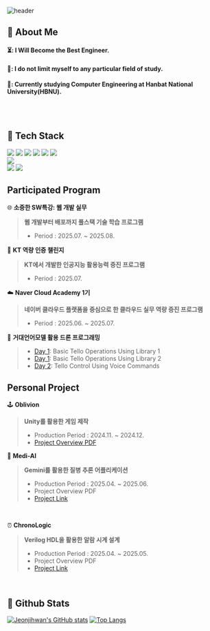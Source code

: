 <!--
**jeonjihwan72/jeonjihwan72** is a ✨ _special_ ✨ repository because its `README.md` (this file) appears on your GitHub profile.

Here are some ideas to get you started:

- 🔭 I’m currently working on ...
- 🌱 I’m currently learning ...
- 👯 I’m looking to collaborate on ...
- 🤔 I’m looking for help with ...
- 💬 Ask me about ...
- 📫 How to reach me: ...
- 😄 Pronouns: ...
- ⚡ Fun fact: ...
-->

<div>
  
  <!--Header-->
  ![header](https://capsule-render.vercel.app/api?type=Blur&color=gradient&height=300&section=header&text=Welcome%20My%20History&fontSize=80)
  
</div>

<div>
  <!--Body-->
  
  ## 👀 About Me
  #### ⏳: I Will Become the Best Engineer.<br/>
  #### 👊: I do not limit myself to any particular field of study.<br/>
  #### 🎒: Currently studying Computer Engineering at Hanbat National University(HBNU).
  <br/>
  <br/>
  
  ## 🧱 Tech Stack
<!--프로그래밍 언어-->
  <!--Python-->
  <img src="https://img.shields.io/badge/Python-3776AB?style=for-the-badge&logo=Python&logoColor=white"/>
  <!--CPP-->
  <img src="https://img.shields.io/badge/C++-00599C?style=for-the-badge&logo=Cplusplus&logoColor=white"/>
  <!--JAVA-->
  <img src="https://img.shields.io/badge/Java-FF7800?style=for-the-badge&logo=JAVA&logoColor=white"/>
  <!--HTML5-->
  <img src="https://img.shields.io/badge/HTML5-E34F26?style=for-the-badge&logo=HTML5&logoColor=white"/>
  <!--Verilog HDL-->
  <img src="https://img.shields.io/badge/Verilog-33CC00?style=for-the-badge&logo=V&logoColor=white"/>
  <!-- CSS -->
  <img src="https://img.shields.io/badge/CSS-7A43B6?style=for-the-badge&logo=CSS&logoColor=white"/>

  
  <br>
<!--라이브러리-->
  <!--SpringBoot-->
  <img src="https://img.shields.io/badge/SpringBoot-6DB33F?style=for-the-badge&logo=Spring&logoColor=white"/>
  <br>
<!--플랫폼-->
  <!--Unity-->
  <img src="https://img.shields.io/badge/Unity-FFFFFF?style=for-the-badge&logo=Unity&logoColor=black"/>
  <!--Android Studio-->
  <img src="https://img.shields.io/badge/Android Studio-3DDC84?style=for-the-badge&logo=AndroidStudio&logoColor=black"/>
  <br/>
</div>
  
## Participated Program

🌐 **소중한 SW특강: 웹 개발 실무**
  > **웹 개발부터 배포까지 풀스택 기술 학습 프로그램**
  > - Period : 2025.07. ~ 2025.08.

🤖 **KT 역량 인증 챌린지**
  > **KT에서 개발한 인공지능 활용능력 증진 프로그램**
  > - Period : 2025.07.

☁️ **Naver Cloud Academy 1기**
  > **네이버 클라우드 플랫폼을 중심으로 한 클라우드 실무 역량 증진 프로그램**
  > - Period : 2025.06. ~ 2025.07.

🚁 **거대언어모델 활용 드론 프로그래밍** 
  > - [Day 1](https://github.com/jeonjihwan72/DJI-Tello-Class01.git): Basic Tello Operations Using Library 1
  > - [Day 1](https://github.com/jeonjihwan72/DJI-Tello-Class-HBNU.git): Basic Tello Operations Using Library 2
  > - [Day 2](https://github.com/jeonjihwan72/DJI-Tello-Class02.git): Tello Control Using Voice Commands 


## Personal Project </br>

🕹️ **Oblivion**
  > **Unity를 활용한 게임 제작**
  > - Production Period : 2024.11. ~ 2024.12.
  > - [Project Overview PDF](https://github.com/jeonjihwan72/StorageRepository/raw/main/pdf/oblivion.pdf)

💊 **Medi-AI** 
  > **Gemini를 활용한 질병 추론 어플리케이션**
  > - Production Period : 2025.04. ~ 2025.06.
  > - Project Overview PDF 
  > - [Project Link](https://github.com/jeonjihwan72/Medi-AI-Project.git)
</br>

⏰ **ChronoLogic**
  > **Verilog HDL을 활용한 알람 시계 설계**
  > - Production Period : 2025.04. ~ 2025.05.
  > - Project Overview PDF
  > - [Project Link](https://github.com/jeonjihwan72/ChronoLogic.git)

</br>  
<div>
  
  ## 🤔 Github Stats
  [![Jeonjihwan's GitHub stats](https://github-readme-stats.vercel.app/api?username=jeonjihwan72)](https://github.com/jeonjihwan72/github-readme-stats)
  [![Top Langs](https://github-readme-stats.vercel.app/api/top-langs/?username=jeonjihwan72)](https://github.com/jeonjihwan72/github-readme-stats)
  <br/>
  
</div>

